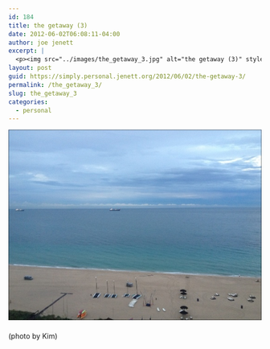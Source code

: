 ```yaml
---
id: 184
title: the getaway (3)
date: 2012-06-02T06:08:11-04:00
author: joe jenett
excerpt: |
  <p><img src="../images/the_getaway_3.jpg" alt="the getaway (3)" style="border:none;margin-bottom:6px;"></p><p class="smaller">(photo by Kim)</p>
layout: post
guid: https://simply.personal.jenett.org/2012/06/02/the-getaway-3/
permalink: /the_getaway_3/
slug: the_getaway_3
categories:
  - personal
---
```

<img src="../images/the_getaway_3.jpg" alt="the getaway (3)" style="border:none;margin-bottom:6px;">

<p class="smaller">
  (photo by Kim)
</p>
